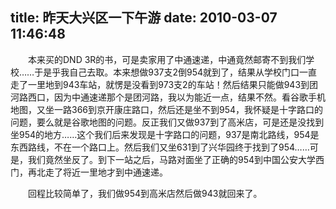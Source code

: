 title: 昨天大兴区一下午游
date: 2010-03-07 11:46:48
---

　　本来买的DND 3R的书，可是卖家用了中通速递，中通竟然邮寄不到我们学校……于是乎我自己去取。本来想做937支2倒954就到了，结果从学校门口一直走了一里地到943车站，就愣是没看到973支2的车站！然后结果只能做943到团河路西口，因为中通速递那个是团河路，我以为能近一点，结果不然。看谷歌手机地图，又坐一路366到京开康庄路口，然后还是坐不到954，我怀疑是十字路口的问题，要么就是谷歌地图的问题。反正我们又做937到了高米店，可是还是没找到坐954的地方……这个我们后来发现是十字路口的问题，937是南北路线，954是东西路线，不在一个路口上。然后我们又坐631到了兴华园终于找到了954……可是，我们竟然坐反了。到下一站之后，马路对面坐了正确的954到中国公安大学西门，再北走了将近一里地才到中通速递。

　　回程比较简单了，我们做954到高米店然后做943就回来了。